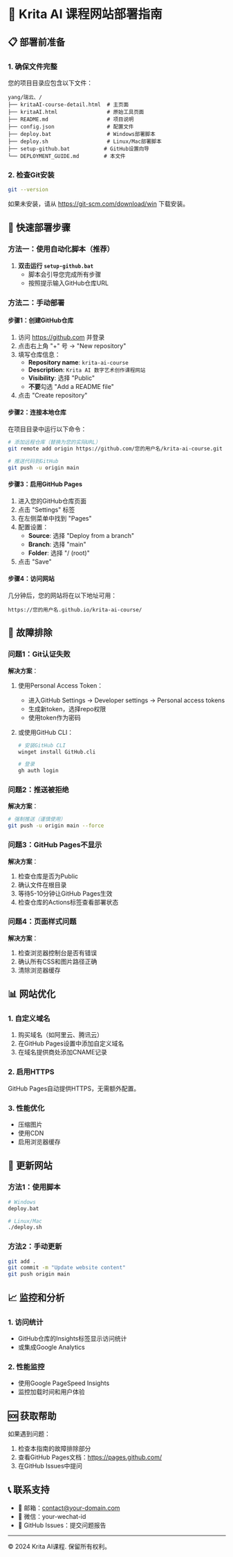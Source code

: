 # 🚀 Krita AI 课程网站部署指南

## 📋 部署前准备

### 1. 确保文件完整
您的项目目录应包含以下文件：
```
yang/瑞云、/
├── kritaAI-course-detail.html  # 主页面
├── kritaAI.html                # 原始工具页面
├── README.md                   # 项目说明
├── config.json                 # 配置文件
├── deploy.bat                  # Windows部署脚本
├── deploy.sh                   # Linux/Mac部署脚本
├── setup-github.bat           # GitHub设置向导
└── DEPLOYMENT_GUIDE.md        # 本文件
```

### 2. 检查Git安装
```bash
git --version
```
如果未安装，请从 https://git-scm.com/download/win 下载安装。

## 🎯 快速部署步骤

### 方法一：使用自动化脚本（推荐）

1. **双击运行 `setup-github.bat`**
   - 脚本会引导您完成所有步骤
   - 按照提示输入GitHub仓库URL

### 方法二：手动部署

#### 步骤1：创建GitHub仓库

1. 访问 https://github.com 并登录
2. 点击右上角 "+" 号 → "New repository"
3. 填写仓库信息：
   - **Repository name**: `krita-ai-course`
   - **Description**: `Krita AI 数字艺术创作课程网站`
   - **Visibility**: 选择 "Public"
   - **不要**勾选 "Add a README file"
4. 点击 "Create repository"

#### 步骤2：连接本地仓库

在项目目录中运行以下命令：

```bash
# 添加远程仓库（替换为您的实际URL）
git remote add origin https://github.com/您的用户名/krita-ai-course.git

# 推送代码到GitHub
git push -u origin main
```

#### 步骤3：启用GitHub Pages

1. 进入您的GitHub仓库页面
2. 点击 "Settings" 标签
3. 在左侧菜单中找到 "Pages"
4. 配置设置：
   - **Source**: 选择 "Deploy from a branch"
   - **Branch**: 选择 "main"
   - **Folder**: 选择 "/ (root)"
5. 点击 "Save"

#### 步骤4：访问网站

几分钟后，您的网站将在以下地址可用：
```
https://您的用户名.github.io/krita-ai-course/
```

## 🔧 故障排除

### 问题1：Git认证失败
**解决方案**：
1. 使用Personal Access Token：
   - 进入GitHub Settings → Developer settings → Personal access tokens
   - 生成新token，选择repo权限
   - 使用token作为密码

2. 或使用GitHub CLI：
   ```bash
   # 安装GitHub CLI
   winget install GitHub.cli
   
   # 登录
   gh auth login
   ```

### 问题2：推送被拒绝
**解决方案**：
```bash
# 强制推送（谨慎使用）
git push -u origin main --force
```

### 问题3：GitHub Pages不显示
**解决方案**：
1. 检查仓库是否为Public
2. 确认文件在根目录
3. 等待5-10分钟让GitHub Pages生效
4. 检查仓库的Actions标签查看部署状态

### 问题4：页面样式问题
**解决方案**：
1. 检查浏览器控制台是否有错误
2. 确认所有CSS和图片路径正确
3. 清除浏览器缓存

## 📊 网站优化

### 1. 自定义域名
1. 购买域名（如阿里云、腾讯云）
2. 在GitHub Pages设置中添加自定义域名
3. 在域名提供商处添加CNAME记录

### 2. 启用HTTPS
GitHub Pages自动提供HTTPS，无需额外配置。

### 3. 性能优化
- 压缩图片
- 使用CDN
- 启用浏览器缓存

## 🔄 更新网站

### 方法1：使用脚本
```bash
# Windows
deploy.bat

# Linux/Mac
./deploy.sh
```

### 方法2：手动更新
```bash
git add .
git commit -m "Update website content"
git push origin main
```

## 📈 监控和分析

### 1. 访问统计
- GitHub仓库的Insights标签显示访问统计
- 或集成Google Analytics

### 2. 性能监控
- 使用Google PageSpeed Insights
- 监控加载时间和用户体验

## 🆘 获取帮助

如果遇到问题：
1. 检查本指南的故障排除部分
2. 查看GitHub Pages文档：https://pages.github.com/
3. 在GitHub Issues中提问

## 📞 联系支持

- 📧 邮箱：contact@your-domain.com
- 💬 微信：your-wechat-id
- 🐛 GitHub Issues：提交问题报告

---

© 2024 Krita AI课程. 保留所有权利。 